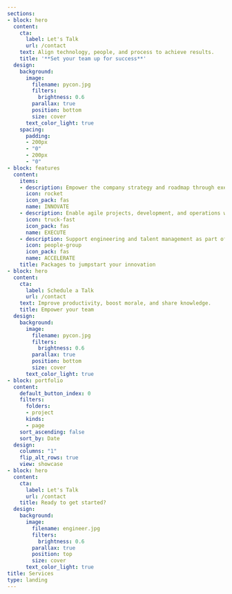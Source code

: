 ```yaml
---
sections:
- block: hero
  content:
    cta:
      label: Let's Talk
      url: /contact
    text: Align technology, people, and process to achieve results.
    title: '**Set your team up for success**'
  design:
    background:
      image:
        filename: pycon.jpg
        filters:
          brightness: 0.6
        parallax: true
        position: bottom
        size: cover
      text_color_light: true
    spacing:
      padding:
      - 200px
      - "0"
      - 200px
      - "0"
- block: features
  content:
    items:
    - description: Empower the company strategy and roadmap through executive advising
      icon: rocket
      icon_pack: fas
      name: INNOVATE
    - description: Enable agile projects, development, and operations with team leadership
      icon: truck-fast
      icon_pack: fas
      name: EXECUTE
    - description: Support engineering and talent management as part of your team
      icon: people-group
      icon_pack: fas
      name: ACCELERATE
    title: Packages to jumpstart your innovation
- block: hero
  content:
    cta:
      label: Schedule a Talk
      url: /contact
    text: Improve productivity, boost morale, and share knowledge.
    title: Empower your team
  design:
    background:
      image:
        filename: pycon.jpg
        filters:
          brightness: 0.6
        parallax: true
        position: bottom
        size: cover
      text_color_light: true
- block: portfolio
  content:
    default_button_index: 0
    filters:
      folders:
      - project
      kinds:
      - page
    sort_ascending: false
    sort_by: Date
  design:
    columns: "1"
    flip_alt_rows: true
    view: showcase
- block: hero
  content:
    cta:
      label: Let's Talk
      url: /contact
    title: Ready to get started?
  design:
    background:
      image:
        filename: engineer.jpg
        filters:
          brightness: 0.6
        parallax: true
        position: top
        size: cover
      text_color_light: true
title: Services
type: landing
---
```

